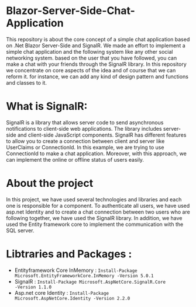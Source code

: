 # Blazor-Server-Side-Chat-Application
This repository is about the core concept of a simple chat application based on .Net Blazor Server-Side and SignalR. We made an effort to implement a simple chat application and the following system like any other social networking system. based on the user that you have followed, you can make a chat with your friends through the SignalR library. In this repository we concentrate on core aspects of the idea and of course that we can reform it. for instance, we can add any kind of design pattern and functions and classes to it. 

# What is SignalR:
SignalR is a library that allows server code to send asynchronous notifications to client-side web applications. The library includes server-side and client-side JavaScript components. 
SignalR has different features to allow you to create a connection between client and server like UserClaims or ConnectionId. In this example, we are trying to use ConnectionId to make a chat application. Moreover, with this approach, we can implement the online or offline status of users easily.


# About the project
In this project, we have used several technologies and libraries and each one is responsible for a component. To authenticate all users, we have used asp.net Identity and to create a chat connection between two users who are following together, we have used the SignalR library. In addition, we have used the Entity framework core to implement the communication with the SQL server.

# Libtraries and Packages : 
- Entityframework Core InMemory : <code>Install-Package Microsoft.EntityFrameworkCore.InMemory -Version 5.0.1</code>
- SignalR : <code>Install-Package Microsoft.AspNetCore.SignalR.Core -Version 1.1.0</code>
- Asp.net core Identity : <code>Install-Package Microsoft.AspNetCore.Identity -Version 2.2.0</code>
